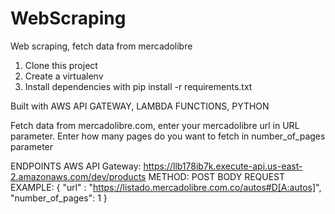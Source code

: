 # WebScraping
 Web scraping, fetch data from mercadolibre
 
  1. Clone this project 
  2. Create a virtualenv
  3. Install dependencies with pip install -r requirements.txt
  
  Built with AWS API GATEWAY, LAMBDA FUNCTIONS, PYTHON

  Fetch data from mercadolibre.com, enter your mercadolibre url in URL parameter. Enter how many pages do you want to fetch in number_of_pages parameter

  ENDPOINTS AWS API Gateway: https://llb178ib7k.execute-api.us-east-2.amazonaws.com/dev/products
  METHOD: POST
  BODY REQUEST EXAMPLE: {
    "url" : "https://listado.mercadolibre.com.co/autos#D[A:autos]",
    "number_of_pages": 1
}